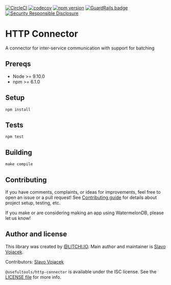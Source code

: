 [![CircleCI](https://circleci.com/gh/litchi-io/http-connector.svg?style=svg)](https://circleci.com/gh/litchi-io/http-connector)
[![codecov](https://codecov.io/gh/litchi-io/http-connector/branch/master/graph/badge.svg)](https://codecov.io/gh/litchi-io/http-connector)
[![npm version](https://img.shields.io/npm/v/@usefultools/http-connector.svg)](https://www.npmjs.com/package/@usefultools/http-connector)
[![GuardRails badge](https://badges.production.guardrails.io/litchi-io/http-connector.svg)](https://www.guardrails.io)
[![Security Responsible Disclosure](https://img.shields.io/badge/Security-Responsible%20Disclosure-yellow.svg)](https://github.com/litchi-io/http-connector/blob/master/SECURITY.md)

# HTTP Connector

A connector for inter-service communication with support for batching

## Prereqs

* Node >= 9.10.0
* npm >= 6.1.0

## Setup

`npm install`

## Tests

`npm test`

## Building

`make compile`

## Contributing

If you have comments, complaints, or ideas for improvements, feel free to open an issue or a pull request! See [Contributing guide](./CONTRIBUTING.md) for details about project setup, testing, etc.

If you make or are considering making an app using WatermelonDB, please let us know!

## Author and license

This library was created by [@LITCHI.IO](https://github.com/litchi-io). Main author and maintainer is [Slavo Vojacek](https://github.com/slavovojacek).

Contributors: [Slavo Vojacek](https://github.com/slavovojacek)

`@usefultools/http-connector` is available under the ISC license. See the [LICENSE file](./LICENSE.txt) for more info.
